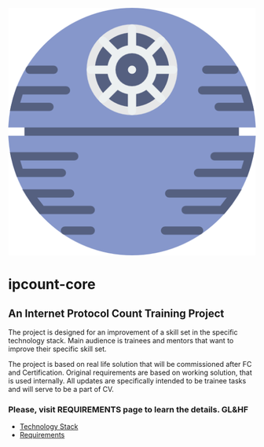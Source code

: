 ![ipcount-core](https://github.com/yurii-polishchuk/ipcount-core/blob/develop/space-station.png "ipcount-core")

# ipcount-core

## An Internet Protocol Count Training Project

The project is designed for an improvement of a  skill set in the specific technology stack.
Main audience is trainees and mentors that want to improve their specific skill set.

The project is based on real life solution that will be commissioned after FC and Certification.
Original requirements are based on working solution, that is used internally. All updates are specifically intended to be trainee tasks and will serve to be a part of CV. 

### Please, visit REQUIREMENTS page to learn the details. GL&HF

 * [Technology Stack](https://github.com/yurii-polishchuk/ipcount-core/wiki/Technology-Stack)
 * [Requirements](https://github.com/yurii-polishchuk/ipcount-core/wiki/Requirements)

